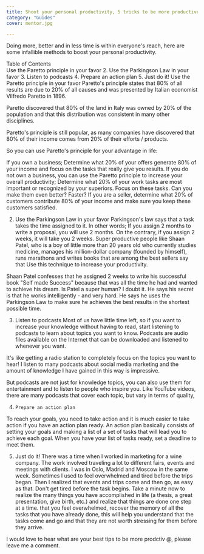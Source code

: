 ```yaml
---
title: Shoot your personal productivity, 5 tricks to be more productive
category: "Guides"
cover: mentor.jpg

---
```



Doing more, better and in less time is within everyone's reach, here are some infallible methods to boost your personal productivity.


Table of Contents	
Use the Paretto principle in your favor
2. Use the Parkingson Law in your favor
3. Listen to podcasts
4. Prepare an action plan
5. Just do it!
Use the Paretto principle in your favor
Paretto's principle states that 80% of all results are due to 20% of all causes and was presented by Italian economist Vilfredo Paretto in 1896.

Paretto discovered that 80% of the land in Italy was owned by 20% of the population and that this distribution was consistent in many other disciplines.

Paretto's principle is still popular, as many companies have discovered that 80% of their income comes from 20% of their efforts / products.

So you can use Paretto's principle for your advantage in life:

If you own a business; Determine what 20% of your offers generate 80% of your income and focus on the tasks that really give you results.
If you do not own a business, you can use the Paretto principle to increase your overall productivity; Determine what 20% of your work tasks are most important or recognized by your superiors. Focus on these tasks. Can you make them even better? Faster?
If you are a seller, determine what 20% of customers contribute 80% of your income and make sure you keep these customers satisfied.

2.    Use the Parkingson Law in your favor
Parkingson's law says that a task takes the time assigned to it. In other words; If you assign 2 months to write a proposal, you will use 2 months.
On the contrary, if you assign 2 weeks, it will take you 2 weeks. Super productive people like Shaan Patel, who is a boy of little more than 20 years old who currently studies medicine, manages his million-dollar company (founded by himself), runs marathons and writes books that are among the best sellers say that Use this technique to increase your productivity. 

Shaan Patel confesses that he assigned 2 weeks to write his successful book "Self made Success" because that was all the time he had and wanted to achieve his dream. Is Patel a super human? I doubt it. He says his secret is that he works intelligently - and very hard. He says he uses the Parkingson Law to make sure he achieves the best results in the shortest possible time. 

3. Listen to podcasts
Most of us have little time left, so if you want to increase your knowledge without having to read, start listening to podcasts to learn about topics you want to know. Podcasts are audio files available on the Internet that can be downloaded and listened to whenever you want.

It's like getting a radio station to completely focus on the topics you want to hear! I listen to many podcasts about social media marketing and the amount of knowledge I have gained in this way is impressive. 

But podcasts are not just for knowledge topics, you can also use them for entertainment and to listen to people who inspire you. Like YouTube videos, there are many podcasts that cover each topic, but vary in terms of quality,


4.     Prepare an action plan
To reach your goals, you need to take action and it is much easier to take action if you have an action plan ready. An action plan basically consists of setting your goals and making a list of a set of tasks that will lead you to achieve each goal. When you have your list of tasks ready, set a deadline to meet them.


5. Just do it!
There was a time when I worked in marketing for a wine company. The work involved traveling a lot to different fairs, events and meetings with clients. I was in Oslo, Madrid and Moscow in the same week. Sometimes I used to feel overwhelmed and tired before the trips began. Then I realized that events and trips come and then go, as easy as that. Don't get tired before the task begins. Take a minute now to realize the many things you have accomplished in life (a thesis, a great presentation, give birth, etc.) and realize that things are done one step at a time. that you feel overwhelmed, recover the memory of all the tasks that you have already done, this will help you understand that the tasks come and go and that they are not worth stressing for them before they arrive.

 

I would love to hear what are your best tips to be more prodctiv @, please leave me a comment.